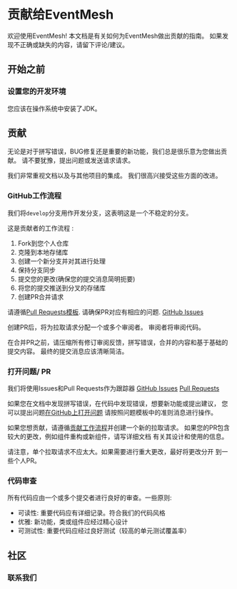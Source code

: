 # 贡献给EventMesh

欢迎使用EventMesh! 本文档是有关如何为EventMesh做出贡献的指南。 如果发现不正确或缺失的内容，请留下评论/建议。

## 开始之前

### 设置您的开发环境

您应该在操作系统中安装了JDK。

## 贡献

无论是对于拼写错误，BUG修复还是重要的新功能，我们总是很乐意为您做出贡献。 请不要犹豫，提出问题或发送请求请求。

我们非常重视文档以及与其他项目的集成。 我们很高兴接受这些方面的改进。

### GitHub工作流程

我们将`develop`分支用作开发分支，这表明这是一个不稳定的分支。

这是贡献者的工作流程 :

1. Fork到您个人仓库
2. 克隆到本地存储库
3. 创建一个新分支并对其进行处理
4. 保持分支同步
5. 提交您的更改(确保您的提交消息简明扼要)
6. 将您的提交推送到分叉的存储库
7. 创建PR合并请求

请遵循[Pull Requests模板](./.github/PULL_REQUEST_TEMPLATE.md).
请确保PR对应有相应的问题. [GitHub Issues](https://github.com/apache/incubator-eventmesh/issues)

创建PR后，将为拉取请求分配一个或多个审阅者。 审阅者将审阅代码。

在合并PR之前，请压缩所有修订审阅反馈，拼写错误，合并的内容和基于基础的提交内容。 最终的提交消息应该清晰简洁。

### 打开问题/ PR

我们将使用Issues和Pull Requests作为跟踪器
[GitHub Issues](https://github.com/apache/incubator-eventmesh/issues)
[Pull Requests](https://github.com/apache/incubator-eventmesh/pulls)

如果您在文档中发现拼写错误，在代码中发现错误，想要新功能或提出建议， 您可以提出问题[在GitHub上打开问题](https://github.com/apache/incubator-eventmesh/issues/new)
请按照问题模板中的准则消息进行操作。

如果您想贡献，请遵循[贡献工作流程](#github-workflow)并创建一个新的拉取请求。 如果您的PR包含较大的更改，例如组件重构或新组件，请写详细文档 有关其设计和使用的信息。

请注意，单个拉取请求不应太大。如果需要进行重大更改，最好将更改分开 到一些个人PR。

### 代码审查

所有代码应由一个或多个提交者进行良好的审查。一些原则:

- 可读性: 重要代码应有详细记录。符合我们的代码风格
- 优雅: 新功能，类或组件应经过精心设计
- 可测试性: 重要代码应经过良好测试（较高的单元测试覆盖率）

## 社区

### 联系我们
